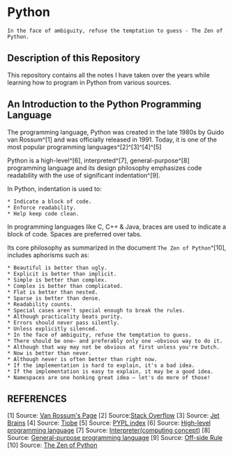 # Python

    In the face of ambiguity, refuse the temptation to guess - The Zen of Python.

## Description of this Repository

This repository contains all the notes I have taken over the years while learning how to program in Python from various sources.

## An Introduction to the Python Programming Language

The programming language, Python was created in the late 1980s by Guido van Rossum^[1] and was officially released in 1991. Today, it is one of the most popular programming languages^[2]^[3]^[4]^[5]

Python is a high-level^[6], interpreted^[7], general-purpose^[8] programming language and its design philosophy emphasizes code readability with the use of significant indentation^[9].

In Python, indentation is used to:

    * Indicate a block of code. 
    * Enforce readability.
    * Help keep code clean.
In programming languages like C, C++ & Java, braces are used to indicate a block of code.
Spaces are preferred over tabs.

Its core philosophy as summarized in the document ```The Zen of Python```^[10], includes aphorisms such as:

    * Beautiful is better than ugly.
    * Explicit is better than implicit.
    * Simple is better than complex.
    * Complex is better than complicated.
    * Flat is better than nested.
    * Sparse is better than dense.
    * Readability counts.
    * Special cases aren't special enough to break the rules.
    * Although practicality beats purity.
    * Errors should never pass silently.
    * Unless explicitly silenced.
    * In the face of ambiguity, refuse the temptation to guess.
    * There should be one– and preferably only one –obvious way to do it.
    * Although that way may not be obvious at first unless you're Dutch.
    * Now is better than never.
    * Although never is often better than right now.
    * If the implementation is hard to explain, it's a bad idea.
    * If the implementation is easy to explain, it may be a good idea.
    * Namespaces are one honking great idea – let's do more of those!

## REFERENCES

[1] Source: [Van Rossum's Page]((https://gvanrossum.github.io/))
[2] Source:[Stack Overflow](https://insights.stackoverflow.com/survey/2020/#technology-most-loved-dreaded-and-wanted-languages-loved)
[3] Source: [Jet Brains](https://www.jetbrains.com/lp/devecosystem-2020/)
[4] Source: [Tiobe](https://www.tiobe.com/tiobe-index/)
[5] Source: [PYPL index](https://pypl.github.io/PYPL.html)
[6] Source: [High-level programming language](https://en.wikipedia.org/wiki/High-level_programming_language)
[7] Source: [Interpreter(computing concept)](https://en.wikipedia.org/wiki/Interpreter_(computing))
[8] Source: [General-purpose programming language](https://en.wikipedia.org/wiki/General-purpose_programming_language)
[9] Source: [Off-side Rule](https://en.wikipedia.org/wiki/Off-side_rule)
[10] Source: [The Zen of Python](https://en.wikipedia.org/wiki/Zen_of_Python)
